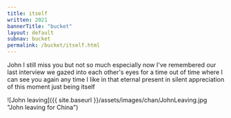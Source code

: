 ```yaml
---
title: itself
written: 2021
bannerTitle: "bucket" 
layout: default
subnav: bucket
permalink: /bucket/itself.html
---
```


<div class="poem">
John I still miss you  
but not so much  
especially now I've remembered  
our last interview  
we gazed into each other's eyes  
for a time out of time  
where I can see you again  
any time I like  
in that eternal present  
in silent appreciation  
of this moment  
just being itself
</div>


![John leaving]({{ site.baseurl }}/assets/images/chan/JohnLeaving.jpg "John leaving for China")
